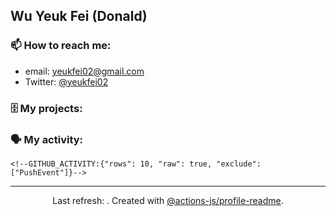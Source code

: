 ## Wu Yeuk Fei (Donald)

### 📫 How to reach me:

- email: [yeukfei02@gmail.com](yeukfei02@gmail.com)
- Twitter: [@yeukfei02](https://twitter.com/yeukfei02)

### 🗄 My projects:

<!--GITHUB_REPOS:{"rows": 3, "sort": "stars"}-->

### 🗣 My activity:

```
<!--GITHUB_ACTIVITY:{"rows": 10, "raw": true, "exclude": ["PushEvent"]}-->
```

<!-- <img src="https://github-readme-stats.vercel.app/api?username=yeukfei02&show_icons=true&count_private=true&theme=radical" />

<img src="https://github-readme-stats.vercel.app/api/top-langs/?username=yeukfei02&theme=radical" /> -->

---

<p align="center">Last refresh: <b><!--TIMESTAMP:{"format": "dddd, MMMM Do YYYY, h:mm:ss a [UTC]"}--></b>. Created with <a href=https://github.com/marketplace/actions/profile-readme>@actions-js/profile-readme</a>.</p>
